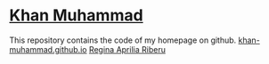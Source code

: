 # [Khan Muhammad](https://khan-muhammad.github.io)

This repository contains the code of my homepage on github.
[khan-muhammad.github.io](https://khan-muhammad.github.io)
[Regina Aprilia Riberu](https://reginaaprilia.github.io)
